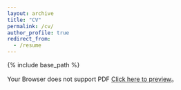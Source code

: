 ```yaml
---
layout: archive
title: "CV"
permalink: /cv/
author_profile: true
redirect_from:
  - /resume
---
```


{% include base_path %} 
  <object data="https://xilanhua12138.github.io/files/cv-9.pdf" type="application/pdf" width="700px" height="700px">
    <p>Your Browser does not support PDF <a href="https://xilanhua12138.github.io/files/cv-9.pdf"> Click here to preview</a>。</p>
  </object>